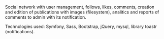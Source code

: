 Social network with user management, follows, likes, comments, creation and edition of publications with images (filesystem), analitics and reports of comments to admin with its notification.
            
Technologies used: Symfony, Sass, Bootstrap, jQuery, mysql, library toastr (notifications).